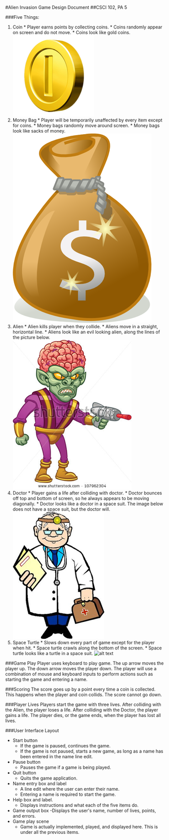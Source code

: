 #Alien Invasion Game Design Document
##CSCI 102, PA 5

###Five Things:
  1. Coin
    * Player earns points by collecting coins.
    * Coins randomly appear on screen and do not move.
    * Coins look like gold coins.
![alt text](images/coin.png "Coin")
  2. Money Bag
    * Player will be temporarily unaffected by every item except for coins.
    * Money bags randomly move around screen.
    * Money bags look like sacks of money.
![alt text](images/money-bag.png "Money Bag")
  3. Alien
    * Alien kills player when they collide.
    * Aliens move in a straight, horizontal line.
    * Aliens look like an evil looking alien, along the lines of the picture below.
![alt text](images/alien.jpg "Alien")
  4. Doctor
    * Player gains a life after colliding with doctor.
    * Doctor bounces off top and bottom of screen, so he always appears to be moving diagonally.
    * Doctor looks like a doctor in a space suit. The image below does not have a space suit, but the doctor will.
![alt text](images/doctor.jpg "Doctor")
  5. Space Turtle
    * Slows down every part of game except for the player when hit.
    * Space turtle crawls along the bottom of the screen.
    * Space turtle looks like a turtle in a space suit.
![alt text](space_turtle.gif "Space Turtle")

###Game Play
Player uses keyboard to play game. The up arrow moves the player up. The down arrow moves the player down. The player will use a combination of mouse and keyboard inputs to perform actions such as starting the game and entering a name.

###Scoring
The score goes up by a point every time a coin is collected. This happens when the player and coin collids. The score cannot go down.

###Player Lives
Players start the game with three lives. After colliding with the Alien, the player loses a life. After colliding with the Doctor, the player gains a life. The player dies, or the game ends, when the player has lost all lives.

###User Interface Layout
  * Start button
    - If the game is paused, continues the game.
    - If the game is not paused, starts a new game, as long as a name has been entered in the name line edit.
  * Pause button
    - Pauses the game if a game is being played.
  * Quit button
    - Quits the game application.
  * Name entry box and label
    - A line edit where the user can enter their name.
    - Entering a name is required to start the game.
  * Help box and label.
    - Displays instructions and what each of the five items do.
  * Game output box
    -Displays the user's name, number of lives, points, and errors.
  * Game play scene
    - Game is actually implemented, played, and displayed here. This is under all the previous items.
    
    
    

